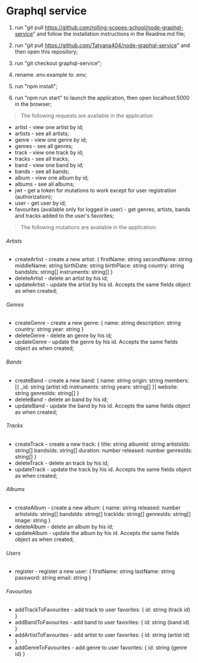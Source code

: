 # Graphql service

1. run "git pull https://github.com/rolling-scopes-school/node-graphql-service" and follow the installation instructions in the Readme.md file;

2. run "git pull https://github.com/Tatyana404/node-graphql-service" and then open this repository;

3. run "git checkout graphql-service";

4. rename .env.example to .env;

5. run "npm install";

6. run "npm run start" to launch the application, then open localhost:5000 in the browser;

> The following requests are available in the application:

+ artist - view one artist by id;
+ artists - see all artists;
+ genre - view one genre by id;
+ genres - see all genres;
+ track - view one track by id;
+ tracks - see all tracks;
+ band - view one band by id;
+ bands - see all bands;
+ album - view one album by id;
+ albums - see all albums;
+ jwt - get a token for mutations to work except for user registration (authorization);
+ user - get user by id;
+ favourites (available only for logged in user) - get genres, artists, bands and tracks added to the user's favorites;

> The following mutations are available in the application:

###### Artists
+ createArtist - create a new artist: 
{
  firstName: string
  secondName: string
  middleName: string
  birthDate: string
  birthPlace: string
  country: string
  bandsIds: string[]
  instruments: string[]
}
+ deleteArtist - delete an artist by his id;
+ updateArtist - update the artist by his id. Accepts the same fields object as when created;
###### Genres
+ createGenre - create a new genre:
{
  name: string
  description: string
  country: string
  year: string
} 
+ deleteGenre - delete an genre by his id;
+ updateGenre - update the genre by his id. Accepts the same fields object as when created;
###### Bands
+ createBand - create a new band:
{
  name: string
  origin: string
  members: 
  [{
    _id: string (artist id)
    instruments: string
    years: string[]
  }]
  website: string
  genresIds: string[]
} 
+ deleteBand - delete an band by his id;
+ updateBand - update the band by his id. Accepts the same fields object as when created;
###### Tracks
+ createTrack - create a new track:
{
  title: string
  albumId: string
  artistsIds: string[]
  bandsIds: string[]
  duration: number
  released: number
  genresIds: string[]
} 
+ deleteTrack - delete an track by his id;
+ updateTrack - update the track by his id. Accepts the same fields object as when created;
###### Albums
+ createAlbum - create a new album:
{
  name: string
  released: number
  artistsIds: string[]
  bandsIds: string[]
  trackIds: string[]
  genresIds: string[]
  image: string
} 
+ deleteAlbum - delete an album by his id;
+ updateAlbum - update the album by his id. Accepts the same fields object as when created;
###### Users
+ register - register a new user: 
{ 
  firstName: string
  lastName: string
  password: string
  email: string
}
###### Favourites
+ addTrackToFavourites - add track to user favorites:
{
  id: string (track id)
}
+ addBandToFavourites - add band to user favorites:
{
  id: string (band id)
}
+ addArtistToFavourites - add artist to user favorites:
{
  id: string (artist id)
}
+ addGenreToFavourites - add genre to user favorites:
{
  id: string (genre id)
}
